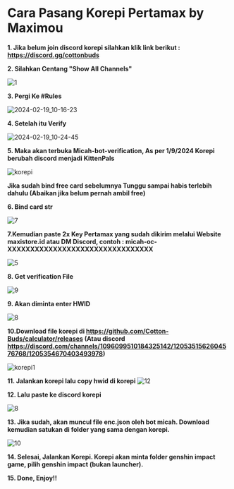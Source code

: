 # Cara Pasang Korepi Pertamax by Maximou

**1. Jika belum join discord korepi silahkan klik link berikut : https://discord.gg/cottonbuds**

**2. Silahkan Centang "Show All Channels"**


![1](https://github.com/Itsdkdaaa/Korepi-Pertamax-Cara-Pasang/assets/121094840/1440dc7f-c66d-45e9-87ca-86f545fbc7e0)

**3. Pergi Ke #Rules**

![2024-02-19_10-16-23](https://github.com/Itsdkdaaa/Korepi-Pertamax-Cara-Pasang/assets/121094840/7fabce11-eb1c-4e35-8759-7a59845356b2)

**4. Setelah itu Verify**

![2024-02-19_10-24-45](https://github.com/Itsdkdaaa/Korepi-Pertamax-Cara-Pasang/assets/121094840/6c4ad21d-e13e-4b29-a08b-487ec91fa55b)

**5. Maka akan terbuka Micah-bot-verification, As per 1/9/2024 Korepi berubah discord menjadi KittenPals**

![korepi](https://github.com/user-attachments/assets/14b7ed11-3348-4bfc-beff-dfbb868966f3)

**Jika sudah bind free card sebelumnya Tunggu sampai habis terlebih dahulu (Abaikan jika belum pernah ambil free)**

**6. Bind card str**

![7](https://github.com/Itsdkdaaa/Korepi-Pertamax-Cara-Pasang/assets/121094840/896259f2-0edd-472e-84ac-775ad57374c0)

**7.Kemudian paste 2x Key Pertamax yang sudah dikirim melalui Website maxistore.id atau DM Discord, contoh : micah-oc-XXXXXXXXXXXXXXXXXXXXXXXXXXXXXXXX** 

![5](https://github.com/Itsdkdaaa/Korepi-Pertamax-Cara-Pasang/assets/121094840/c5684b57-8367-4c8a-ac54-c35f682f47e6)


**8. Get verification File**

![9](https://github.com/Itsdkdaaa/Korepi-Pertamax-Cara-Pasang/assets/121094840/9ce02a95-b8b4-4a31-94b4-f5552895a47a)

**9. Akan diminta enter HWID**

![8](https://github.com/Itsdkdaaa/Korepi-Pertamax-Cara-Pasang/assets/121094840/6528622b-8ced-4e65-b544-5d416a06e530)

**10.Download file korepi di https://github.com/Cotton-Buds/calculator/releases
(Atau discord https://discord.com/channels/1096099510184325142/1205351562604576768/1205354670403493978)**

![korepi1](https://github.com/user-attachments/assets/62c507e8-2a95-4103-9ec0-4d8d4ed90377)

**11. Jalankan korepi lalu copy hwid di korepi**
![12](https://github.com/Itsdkdaaa/Korepi-Pertamax-Cara-Pasang/assets/121094840/41c70728-b63b-4bc3-a2d6-23e11cf306b6)

**12. Lalu paste ke discord korepi**

![8](https://github.com/Itsdkdaaa/Korepi-Pertamax-Cara-Pasang/assets/121094840/6528622b-8ced-4e65-b544-5d416a06e530)

**13. Jika sudah, akan muncul file enc.json oleh bot micah. Download kemudian satukan di folder yang sama dengan korepi.**

![10](https://github.com/Itsdkdaaa/Korepi-Pertamax-Cara-Pasang/assets/121094840/cb96f1bb-24d7-40a4-84f6-f28c0f95c742)

**14. Selesai, Jalankan Korepi. Korepi akan minta folder genshin impact game, pilih genshin impact (bukan launcher).**

**15. Done, Enjoy!!**

